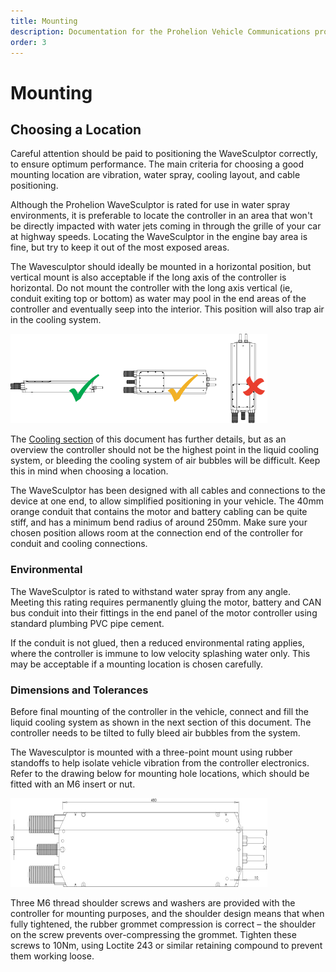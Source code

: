 ```yaml
---
title: Mounting
description: Documentation for the Prohelion Vehicle Communications protocol
order: 3
---
```


# Mounting

## Choosing a Location

Careful attention should be paid to positioning the WaveSculptor correctly, to ensure optimum performance.
The main criteria for choosing a good mounting location are vibration, water spray, cooling layout, and cable positioning.

Although the Prohelion WaveSculptor is rated for use in water spray environments, it is preferable to locate the controller in an area that won't be directly impacted with water jets coming in through the grille of your car at highway speeds.  Locating the WaveSculptor in the engine bay area is fine, but try to keep it out of the most exposed areas.

The Wavesculptor should ideally be mounted in a horizontal position, but vertical mount is also acceptable if the long axis of the controller is horizontal.  Do not mount the controller with the long axis vertical (ie, conduit exiting top or bottom) as water may pool in the end areas of the controller and eventually seep into the interior.  This position will also trap air in the cooling system.

![mounting illustration](images/mounting_axis.png)

The [Cooling section](30_Cooling.md) of this document has further details, but as an overview the controller should not be the highest point in the liquid cooling system, or bleeding the cooling system of air bubbles will be difficult.  Keep this in mind when choosing a location.

The WaveSculptor has been designed with all cables and connections to the device at one end, to allow simplified positioning in your vehicle.  The 40mm orange conduit that contains the motor and battery cabling can be quite stiff, and has a minimum bend radius of around 250mm.  Make sure your chosen position allows room at the connection end of the controller for conduit and cooling connections.

### Environmental

The WaveSculptor is rated to withstand water spray from any angle.  Meeting this rating requires permanently gluing the motor, battery and CAN bus conduit into their fittings in the end panel of the motor controller using standard plumbing PVC pipe cement.  

If the conduit is not glued, then a reduced environmental rating applies, where the controller is immune to low velocity splashing water only.  This may be acceptable if a mounting location is chosen carefully.

### Dimensions and Tolerances

Before final mounting of the controller in the vehicle, connect and fill the liquid cooling system as shown in the next section of this document.  The controller needs to be tilted to fully bleed air bubbles from the system.

The Wavesculptor is mounted with a three-point mount using rubber standoffs to help isolate vehicle vibration from the controller electronics.  Refer to the drawing below for mounting hole locations, which should be fitted with an M6 insert or nut.  

![WaveSculptor 200 Motor Controller](images/dimensions_and_tolerances.png)

Three M6 thread shoulder screws and washers are provided with the controller for mounting purposes, and the shoulder design means that when fully tightened, the rubber grommet compression is correct – the shoulder on the screw prevents over-compressing the grommet.  Tighten these screws to 10Nm, using Loctite 243 or similar retaining compound to prevent them working loose.


